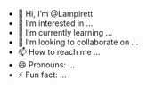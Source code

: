 - 👋 Hi, I’m @Lampirett
- 👀 I’m interested in ...
- 🌱 I’m currently learning ...
- 💞️ I’m looking to collaborate on ...
- 📫 How to reach me ...
- 😄 Pronouns: ...
- ⚡ Fun fact: ...

<!---
Lampirett/Lampirett is a ✨ special ✨ repository because its `README.md` (this file) appears on your GitHub profile.
You can click the Preview link to take a look at your changes.
--->
